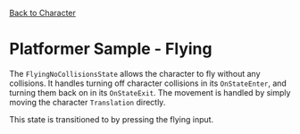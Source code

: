 

[Back to Character](../character.md)

# Platformer Sample - Flying

The `FlyingNoCollisionsState` allows the character to fly without any collisions. It handles turning off character collisions in its `OnStateEnter`, and turning them back on in its `OnStateExit`. The movement is handled by simply moving the character `Translation` directly.

This state is transitioned to by pressing the flying input.